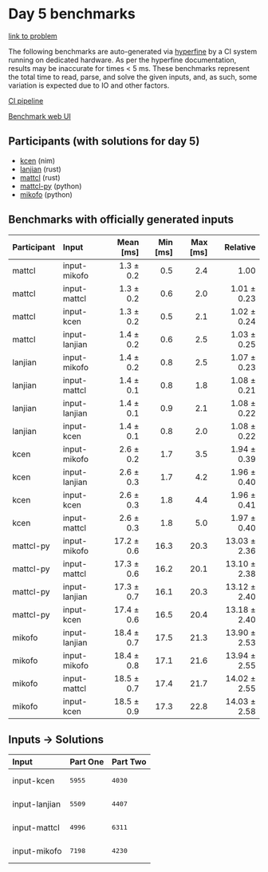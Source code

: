 # Day 5 benchmarks

[link to problem](https://adventofcode.com/2024/day/5)

The following benchmarks are auto-generated via
[hyperfine](https://github.com/sharkdp/hyperfine) by a CI system running on
dedicated hardware. As per the hyperfine documentation, results may be
inaccurate for times < 5 ms. These benchmarks represent the total time to read,
parse, and solve the given inputs, and, as such, some variation is expected due
to IO and other factors.

[CI pipeline](http://ci.papercode.net:8080/teams/main/pipelines/aoc2024)

[Benchmark web UI](https://aoc.ancalagon.black)


## Participants (with solutions for day 5)

- [kcen](https://github.com/kcen/aoc2024) (nim)
- [lanjian](https://github.com/lanjian/aoc-2024) (rust)
- [mattcl](https://github.com/mattcl/aoc2024) (rust)
- [mattcl-py](https://github.com/mattcl/aoc2024-py) (python)
- [mikofo](https://github.com/mikofo/aoc2024) (python)


## Benchmarks with officially generated inputs

| Participant | Input | Mean [ms] | Min [ms] | Max [ms] | Relative |
|:---|:---|---:|---:|---:|---:|
| mattcl | input-mikofo | 1.3 ± 0.2 | 0.5 | 2.4 | 1.00 |
| mattcl | input-mattcl | 1.3 ± 0.2 | 0.6 | 2.0 | 1.01 ± 0.23 |
| mattcl | input-kcen | 1.3 ± 0.2 | 0.5 | 2.1 | 1.02 ± 0.24 |
| mattcl | input-lanjian | 1.4 ± 0.2 | 0.6 | 2.5 | 1.03 ± 0.25 |
| lanjian | input-mikofo | 1.4 ± 0.2 | 0.8 | 2.5 | 1.07 ± 0.23 |
| lanjian | input-mattcl | 1.4 ± 0.1 | 0.8 | 1.8 | 1.08 ± 0.21 |
| lanjian | input-lanjian | 1.4 ± 0.1 | 0.9 | 2.1 | 1.08 ± 0.22 |
| lanjian | input-kcen | 1.4 ± 0.1 | 0.8 | 2.0 | 1.08 ± 0.22 |
| kcen | input-mikofo | 2.6 ± 0.2 | 1.7 | 3.5 | 1.94 ± 0.39 |
| kcen | input-lanjian | 2.6 ± 0.3 | 1.7 | 4.2 | 1.96 ± 0.40 |
| kcen | input-kcen | 2.6 ± 0.3 | 1.8 | 4.4 | 1.96 ± 0.41 |
| kcen | input-mattcl | 2.6 ± 0.3 | 1.8 | 5.0 | 1.97 ± 0.40 |
| mattcl-py | input-mikofo | 17.2 ± 0.6 | 16.3 | 20.3 | 13.03 ± 2.36 |
| mattcl-py | input-mattcl | 17.3 ± 0.6 | 16.2 | 20.1 | 13.10 ± 2.38 |
| mattcl-py | input-lanjian | 17.3 ± 0.7 | 16.1 | 20.3 | 13.12 ± 2.40 |
| mattcl-py | input-kcen | 17.4 ± 0.6 | 16.5 | 20.4 | 13.18 ± 2.40 |
| mikofo | input-lanjian | 18.4 ± 0.7 | 17.5 | 21.3 | 13.90 ± 2.53 |
| mikofo | input-mikofo | 18.4 ± 0.8 | 17.1 | 21.6 | 13.94 ± 2.55 |
| mikofo | input-mattcl | 18.5 ± 0.7 | 17.4 | 21.7 | 14.02 ± 2.55 |
| mikofo | input-kcen | 18.5 ± 0.9 | 17.3 | 22.8 | 14.03 ± 2.58 |


## Inputs -> Solutions

| Input | Part One | Part Two |
|:---|:---|:---|
|input-kcen|<pre>5955</pre>|<pre>4030</pre>|
|input-lanjian|<pre>5509</pre>|<pre>4407</pre>|
|input-mattcl|<pre>4996</pre>|<pre>6311</pre>|
|input-mikofo|<pre>7198</pre>|<pre>4230</pre>|
